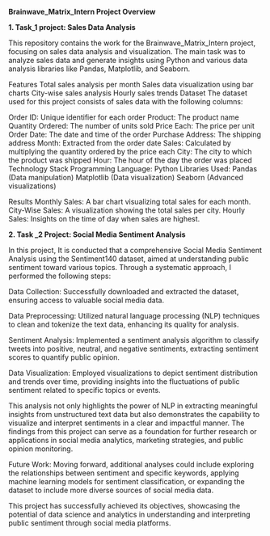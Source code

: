 **Brainwave_Matrix_Intern
Project Overview**

**1. Task_1 project: Sales Data Analysis**

This repository contains the work for the Brainwave_Matrix_Intern project, focusing on sales data analysis and visualization. The main task was to analyze sales data and generate insights using Python and various data analysis libraries like Pandas, Matplotlib, and Seaborn.

Features
Total sales analysis per month
Sales data visualization using bar charts
City-wise sales analysis
Hourly sales trends
Dataset
The dataset used for this project consists of sales data with the following columns:

Order ID: Unique identifier for each order
Product: The product name
Quantity Ordered: The number of units sold
Price Each: The price per unit
Order Date: The date and time of the order
Purchase Address: The shipping address
Month: Extracted from the order date
Sales: Calculated by multiplying the quantity ordered by the price each
City: The city to which the product was shipped
Hour: The hour of the day the order was placed
Technology Stack
Programming Language: Python
Libraries Used:
Pandas (Data manipulation)
Matplotlib (Data visualization)
Seaborn (Advanced visualizations)

Results
Monthly Sales: A bar chart visualizing total sales for each month.
City-Wise Sales: A visualization showing the total sales per city.
Hourly Sales: Insights on the time of day when sales are highest.



**2. Task _2 Project: Social Media Sentiment Analysis**

In this project, It is conducted that a comprehensive Social Media Sentiment Analysis using the Sentiment140 dataset, aimed at understanding public sentiment toward various topics. Through a systematic approach, I performed the following steps:

Data Collection: Successfully downloaded and extracted the dataset, ensuring access to valuable social media data.

Data Preprocessing: Utilized natural language processing (NLP) techniques to clean and tokenize the text data, enhancing its quality for analysis.

Sentiment Analysis: Implemented a sentiment analysis algorithm to classify tweets into positive, neutral, and negative sentiments, extracting sentiment scores to quantify public opinion.

Data Visualization: Employed visualizations to depict sentiment distribution and trends over time, providing insights into the fluctuations of public sentiment related to specific topics or events.

This analysis not only highlights the power of NLP in extracting meaningful insights from unstructured text data but also demonstrates the capability to visualize and interpret sentiments in a clear and impactful manner. The findings from this project can serve as a foundation for further research or applications in social media analytics, marketing strategies, and public opinion monitoring.

Future Work: Moving forward, additional analyses could include exploring the relationships between sentiment and specific keywords, applying machine learning models for sentiment classification, or expanding the dataset to include more diverse sources of social media data.

This project has successfully achieved its objectives, showcasing the potential of data science and analytics in understanding and interpreting public sentiment through social media platforms.
